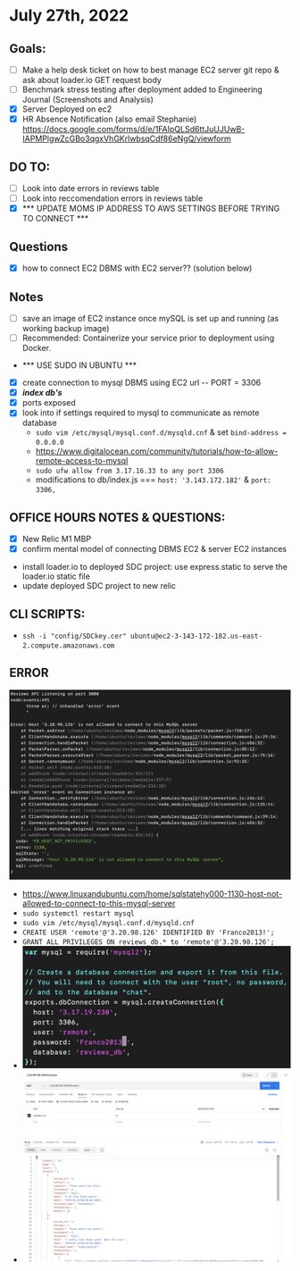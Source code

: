 # July 27th, 2022

## Goals:
- [ ] Make a help desk ticket on how to best manage EC2 server git repo & ask about loader.io GET request body
- [ ] Benchmark stress testing after deployment added to Engineering Journal (Screenshots and Analysis)
- [X] Server Deployed on ec2
- [X] HR Absence Notification (also email Stephanie) https://docs.google.com/forms/d/e/1FAIpQLSd6ttJuUJUwB-IAPMPlgwZcGBo3qgxVhGKrlwbsqCdf86eNgQ/viewform

## DO TO:
- [ ] Look into date errors in reviews table
- [ ] Look into reccomendation errors in reviews table
- [X] *** UPDATE MOMS IP ADDRESS TO AWS SETTINGS BEFORE TRYING TO CONNECT ***

## Questions
- [X] how to connect EC2 DBMS with EC2 server?? (solution below)

## Notes
- [ ] save an image of EC2 instance once mySQL is set up and running (as working backup image)
- [ ] Recommended: Containerize your service prior to deployment using Docker.
- *** USE SUDO IN UBUNTU ***
- [X] create connection to mysql DBMS using EC2 url -- PORT = 3306
- [X] ***index db's***
- [X] ports exposed
- [X] look into if settings required to mysql to communicate as remote database
  - ```sudo vim /etc/mysql/mysql.conf.d/mysqld.cnf``` & set ```bind-address = 0.0.0.0```
  - https://www.digitalocean.com/community/tutorials/how-to-allow-remote-access-to-mysql
  - ```sudo ufw allow from 3.17.16.33 to any port 3306```
  - modifications to db/index.js === ```host: '3.143.172.182'``` & ```port: 3306,```

## OFFICE HOURS NOTES & QUESTIONS:
- [X] New Relic M1 MBP
- [X] confirm mental model of connecting DBMS EC2 & server EC2 instances
- install loader.io to deployed SDC project: use express.static to serve the loader.io static file
- update deployed SDC project to new relic


## CLI SCRIPTS:
- ```ssh -i "config/SDCkey.cer" ubuntu@ec2-3-143-172-182.us-east-2.compute.amazonaws.com```

## ERROR
![](Resources/HOST_NOT_PRIVILEGED.png)
- https://www.linuxandubuntu.com/home/sqlstatehy000-1130-host-not-allowed-to-connect-to-this-mysql-server
- ```sudo systemctl restart mysql```
- ```sudo vim /etc/mysql/mysql.conf.d/mysqld.cnf```
- ```CREATE USER 'remote'@'3.20.98.126' IDENTIFIED BY 'Franco2013!';```
- ```GRANT ALL PRIVILEGES ON reviews_db.* to 'remote'@'3.20.98.126';```
- ![](Resources/EC2__first_postman.png)
- ![](Resources/EC2_instances_working.png)